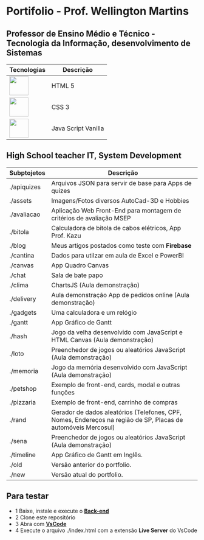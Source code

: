 # Portifolio - Prof. Wellington Martins
## Professor de Ensino Médio e Técnico - Tecnologia da Informação, desenvolvimento de Sistemas

|Tecnologias|Descrição|
|-|-|
|[<img src="https://cdn-icons-png.flaticon.com/512/919/919827.png" style="width:50px">](https://developer.mozilla.org/pt-BR/docs/Web/HTML)|HTML 5|
|[<img src="https://cdn-icons-png.flaticon.com/512/919/919826.png" style="width:50px">](https://developer.mozilla.org/pt-BR/docs/Web/CSS)|CSS 3|
|[<img src="https://cdn5.vectorstock.com/i/1000x1000/27/74/vanilla-javascript-language-vector-31602774.jpg" style="width:50px">](https://developer.mozilla.org/pt-BR/docs/Web/JavaScript)|Java Script Vanilla|

## High School teacher IT, System Development
|Subptojetos|Descrição|
|-|-|
|./apiquizes |Arquivos JSON para servir de base para Apps de quizes|
|./assets |Imagens/Fotos diversos AutoCad-3D e Hobbies|
|./avaliacao |Aplicação Web Front-End para montagem de critérios de avaliação MSEP|
|./bitola |Calculadora de bitola de cabos elétricos, App Prof. Kazu|
|./blog |Meus artigos postados como teste com **Firebase**|
|./cantina |Dados para utilzar em aula de Excel e PowerBI|
|./canvas |App Quadro Canvas |Preencha sua idéia de negócio|
|./chat |Sala de bate papo|
|./clima |ChartsJS (Aula demonstração)|
|./delivery |Aula demonstração App de pedidos online (Aula demonstração)|
|./gadgets |Uma calculadora e um relógio|
|./gantt |App Gráfico de Gantt |Faça o cronograma de um projeto.|
|./hash |Jogo da velha desenvolvido com JavaScript e HTML Canvas (Aula demonstração)|
|./loto |Preenchedor de jogos ou aleatórios JavaScript (Aula demonstração)|
|./memoria |Jogo da memória desenvolvido com JavaScript (Aula demonstração)|
|./petshop |Exemplo de front-end, cards, modal e outras funções|
|./pizzaria |Exemplo de front-end, carrinho de compras|
|./rand |Gerador de dados aleatórios (Telefones, CPF, Nomes, Endereços na região de SP,  Placas de automóveis Mercosul)|
|./sena |Preenchedor de jogos ou aleatórios JavaScript (Aula demonstração)|
|./timeline |App Gráfico de Gantt em Inglês.|
|./old |Versão anterior do portfolio.|
|./new |Versão atual do portfolio.|

## Para testar
- 1 Baixe, instale e execute o **[Back-end](https://github.com/wellifabio/alugueiscomposite)**
- 2 Clone este repositório
- 3 Abra com **[VsCode](https://code.visualstudio.com/)**
- 4 Execute o arquivo ./index.html com a extensão **Live Server** do VsCode